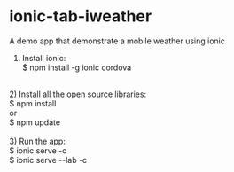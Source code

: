 # ionic-tab-iweather
A demo app that demonstrate a mobile weather using ionic</br>

1) Install ionic:</br>
$ npm install -g ionic cordova</br>
</br>
2) Install all the open source libraries:</br>
$ npm install</br>
or</br>
$ npm update</br>
</br>
3) Run the app:</br>
$ ionic serve -c</br>
$ ionic serve --lab -c</br>
